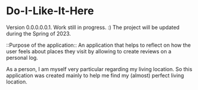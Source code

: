 # Do-I-Like-It-Here

Version 0.0.0.0.0.1.
Work still in progress. :) The project will be updated during the Spring of 2023.

::Purpose of the application::
An application that helps to reflect on how the user feels about places they visit by allowing to create reviews on a personal log.

As a person, I am myself very particular regarding my living location. So this application was created mainly to help me find my (almost) perfect living location.
